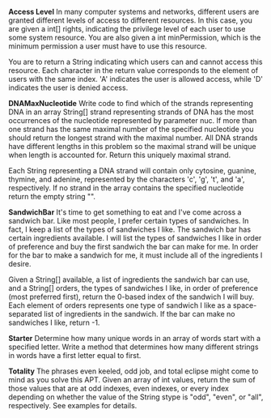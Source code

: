 **Access Level**
In many computer systems and networks, different users are granted different levels of access to different resources. In this case, you are given a int[] rights, indicating the privilege level of each user to use some system resource. You are also given a int minPermission, which is the minimum permission a user must have to use this resource.

You are to return a String indicating which users can and cannot access this resource. Each character in the return value corresponds to the element of users with the same index. 'A' indicates the user is allowed access, while 'D' indicates the user is denied access.

**DNAMaxNucleotide**
Write code to find which of the strands representing DNA in an array String[] strand representing strands of DNA has the most occurrences of the nucleotide represented by parameter nuc.
If more than one strand has the same maximal number of the specified nucleotide you should return the longest strand with the maximal number. All DNA strands have different lengths in this problem so the maximal strand will be unique when length is accounted for. Return this uniquely maximal strand.

Each String representing a DNA strand will contain only cytosine, guanine, thymine, and adenine, represented by the characters 'c', 'g', 't', and 'a', respectively. If no strand in the array contains the specified nucleotide return the empty string "".

**SandwichBar**
It's time to get something to eat and I've come across a sandwich bar. Like most people, I prefer certain types of sandwiches. In fact, I keep a list of the types of sandwiches I like.
The sandwich bar has certain ingredients available. I will list the types of sandwiches I like in order of preference and buy the first sandwich the bar can make for me. In order for the bar to make a sandwich for me, it must include all of the ingredients I desire.

Given a String[] available, a list of ingredients the sandwich bar can use, and a String[] orders, the types of sandwiches I like, in order of preference (most preferred first), return the 0-based index of the sandwich I will buy. Each element of orders represents one type of sandwich I like as a space-separated list of ingredients in the sandwich. If the bar can make no sandwiches I like, return -1.

**Starter**
Determine how many unique words in an array of words start with a specified letter. Write a method that determines how many different strings in words have a first letter equal to first.

**Totality**
The phrases even keeled, odd job, and total eclipse might come to mind as you solve this APT. Given an array of int values, return the sum of those values that are at odd indexes, even indexes, or every index depending on whether the value of the String stype is "odd", "even", or "all", respectively. See examples for details.
